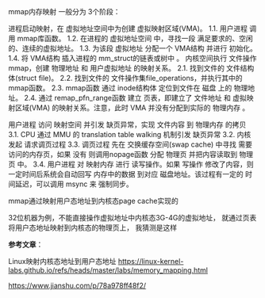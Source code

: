 mmap内存映射 一般分为 3个阶段：

进程启动映射，在 虚拟地址空间中为创建 虚拟映射区域(VMA)。
1.1. 用户进程 调用 mmap库函数。
1.2. 在进程的 虚拟地址空间 中，寻找一段 满足要求的、空闲的、连续的虚拟地址。
1.3. 为该段 虚拟地址 分配一个 VMA结构 并进行 初始化。
1.4. 将 VMA结构 插入进程的 mm_struct的链表或树中 。
内核空间执行 文件操作mmap，创建 物理地址 和 用户虚拟地址 的映射关系。
2.1. 找到文件的 文件结构体(struct file)。
2.2. 找到文件的 文件操作集file_operations，并执行其中的 mmap函数。
2.3. mmap函数 通过 inode结构体 定位到文件在 磁盘 上的 物理地址。
2.4. 通过 remap_pfn_range函数 建立 页表，即建立了 文件地址 和 虚拟映射区域(VMA) 的映射关系。注意，此时 VMA 并没有分配到实际的 物理内存 。

用户进程 访问 映射空间 并引发 缺页异常，实现 文件内容 到 物理内存 的拷贝
3.1. CPU 通过 MMU 的 translation table walking 机制引发 缺页异常
3.2. 内核 发起 请求调页过程
3.3. 调页过程 先在 交换缓存空间(swap cache) 中寻找 需要访问的内存页，如果 没有 则调用nopage函数 分配 物理页 并把内容读取到 物理页 中。
3.4. 用户进程 对 映射内存 进行 读写操作。如果 写操作 修改了内容，则一定时间后系统会自动回写 内存中的数据 到对应 磁盘地址。该过程有一定的 时间延迟，可以调用 msync 来 强制同步。

mmap通过映射用户态地址到内核态page cache实现的

32位机器为例，不能直接操作虚拟地址中内核态3G-4G的虚拟地址， 就通过页表将用户态地址映射到内核态的物理页上， 我猜测是这样


**参考文章**：

Linux映射内核态地址到用户态地址
https://linux-kernel-labs.github.io/refs/heads/master/labs/memory_mapping.html

https://www.jianshu.com/p/78a978ff48f2/
